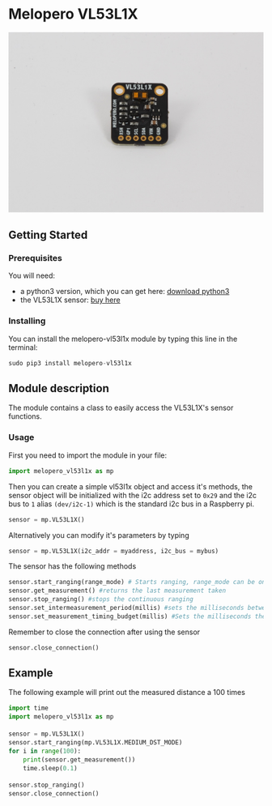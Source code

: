 # Melopero VL53L1X
![melopero logo](images/sensor.jpg?raw=true)

## Getting Started
### Prerequisites
You will need:
- a python3 version, which you can get here: [download python3](https://www.python.org/downloads/)
- the VL53L1X sensor: [buy here](https://www.melopero.com/)

### Installing
You can install the melopero-vl53l1x module by typing this line in the terminal: 
```python
sudo pip3 install melopero-vl53l1x
```

## Module description
The module contains a class to easily access the VL53L1X's sensor functions.

### Usage
First you need to import the module in your file: 
```python
import melopero_vl53l1x as mp
```
Then you can create a simple vl53l1x object and access it's methods, the sensor object will be initialized with the i2c address set to `0x29` and the i2c bus to `1` alias `(dev/i2c-1)` which is the standard i2c bus in a Raspberry pi. 
```python 
sensor = mp.VL53L1X()
```
Alternatively you can modify it's parameters by typing
```python
sensor = mp.VL53L1X(i2c_addr = myaddress, i2c_bus = mybus)
```

The sensor has the following methods
```python 
sensor.start_ranging(range_mode) # Starts ranging, range_mode can be one of SHORT_DST_MODE, MEDIUM_DST_MODE, LONG_DST_MODE 
sensor.get_measurement() #returns the last measurement taken
sensor.stop_ranging() #stops the continuous ranging
sensor.set_intermeasurement_period(millis) #sets the milliseconds between measurements
sensor.set_measurement_timing_budget(millis) #Sets the milliseconds the sensor has to take a measurement, must be between [20ms, 1000ms]
```
Remember to close the connection after using the sensor
```python 
sensor.close_connection()
```

## Example
The following example will print out the measured distance a 100 times
```python 
import time
import melopero_vl53l1x as mp

sensor = mp.VL53L1X()
sensor.start_ranging(mp.VL53L1X.MEDIUM_DST_MODE)
for i in range(100):
    print(sensor.get_measurement())
    time.sleep(0.1)

sensor.stop_ranging()
sensor.close_connection()

